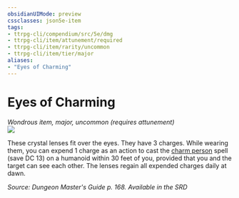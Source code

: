 ```yaml
---
obsidianUIMode: preview
cssclasses: json5e-item
tags:
- ttrpg-cli/compendium/src/5e/dmg
- ttrpg-cli/item/attunement/required
- ttrpg-cli/item/rarity/uncommon
- ttrpg-cli/item/tier/major
aliases: 
- "Eyes of Charming"
---
```

# Eyes of Charming
*Wondrous item, major, uncommon (requires attunement)*  
![](/3-Mechanics/CLI/Compendium/items/img/eyes-of-charming.webp#right)


These crystal lenses fit over the eyes. They have 3 charges. While wearing them, you can expend 1 charge as an action to cast the [charm person](/3-Mechanics/CLI/Compendium/spells/charm-person.md) spell (save DC 13) on a humanoid within 30 feet of you, provided that you and the target can see each other. The lenses regain all expended charges daily at dawn.

*Source: Dungeon Master's Guide p. 168. Available in the <span title='Systems Reference Document (5.1)'>SRD</span>*
